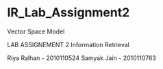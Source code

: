 # IR_Lab_Assignment2
Vector Space Model



LAB ASSIGNEMENT 2
Information Retrieval

Riya Ralhan - 2010110524
Samyak Jain - 2010110763
